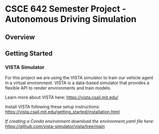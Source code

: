 # CSCE 642 Semester Project - Autonomous Driving Simulation

## Overview

## Getting Started

### VISTA Simulator
For this project we are using the VISTA simulator to train our vehicle agent in a virtual environment. VISTA is a data-based simulator that provides a flexible API to render environments and train models. 

Learn more about VISTA here:
https://vista.csail.mit.edu/ 

Install VISTA following these setup instructions:
https://vista.csail.mit.edu/getting_started/installation.html

*If creating a Conda environment download the environment.yaml file here:*
https://github.com/vista-simulator/vista/tree/main
